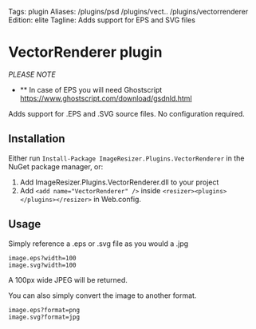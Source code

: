 Tags: plugin
Aliases: /plugins/psd /plugins/vect.. /plugins/vectorrenderer
Edition: elite
Tagline: Adds support for EPS and SVG files

# VectorRenderer plugin

*PLEASE NOTE*
* ** In case of EPS you will need Ghostscript https://www.ghostscript.com/download/gsdnld.html


Adds support for .EPS and .SVG source files. No configuration required.

## Installation

Either run `Install-Package ImageResizer.Plugins.VectorRenderer` in the NuGet package manager, or:

1. Add ImageResizer.Plugins.VectorRenderer.dll to your project
2. Add `<add name="VectorRenderer" />` inside `<resizer><plugins></plugins></resizer>` in Web.config.

## Usage

Simply reference a .eps or .svg file as you would a .jpg

	image.eps?width=100
    image.svg?width=100

A 100px wide JPEG will be returned.

You can also simply convert the image to another format.

    image.eps?format=png
    image.svg?format=jpg